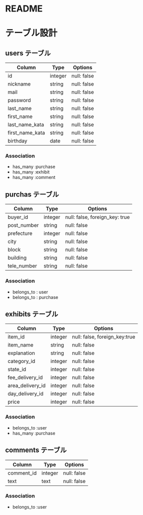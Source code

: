 # README

# テーブル設計

## users テーブル

| Column         | Type   | Options     |
| ---------------| ------ | ----------- |
| id             | integer| null: false |
| nickname       | string | null: false |
| mail           | string | null: false |
| password       | string | null: false |
| last_name      | string | null: false |
| first_name     | string | null: false |
| last_name_kata | string | null: false |
| first_name_kata| string | null: false |
| birthday       | date   | null: false |


### Association

- has_many :purchase
- has_many :exhibit
- has_many :comment

## purchas テーブル

| Column      | Type   | Options                         |
| ------------| ------ | --------------------------------|
| buyer_id    | integer| null: false,  foreign_key: true |
| post_number | string | null: false                     |
| prefecture  | integer| null: false                     |
| city        | string | null: false                     |
| block       | string | null: false                     |
| building    | string | null: false                     |
| tele_number | string | null: false                     |


### Association

- belongs_to : user
- belongs_to : purchase

## exhibits テーブル

| Column          | Type   | Options                        |
| ----------------| ------ | ------------------------------ |
| item_id         | integer| null: false,  foreign_key:true |
| item_name       | string | null: false                    |
| explanation     | string | null: false                    |
| category_id     | integer| null: false                    |
| state_id        | integer| null: false                    |
| fee_delivery_id | integer| null: false                    |
| area_delivery_id| integer| null: false                    |
| day_delivery_id | integer| null: false                    |
| price           | integer| null: false                    |


### Association

- belongs_to :user
- has_many :purchase 

## comments テーブル

| Column     | Type       | Options     |
| ---------- | ---------- | ------------|
| comment_id | integer    | null: false |
| text       | text       | null: false |

### Association

- belongs_to :user